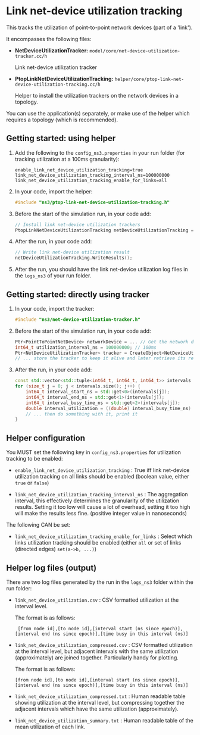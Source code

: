 # Link net-device utilization tracking

This tracks the utilization of point-to-point network devices (part of a 'link').

It encompasses the following files:

* **NetDeviceUtilizationTracker:** `model/core/net-device-utilization-tracker.cc/h`
  
  Link net-device utilization tracker
  
* **PtopLinkNetDeviceUtilizationTracking:**  `helper/core/ptop-link-net-device-utilization-tracking.cc/h`
  
  Helper to install the utilization trackers on the network devices in a topology.

You can use the application(s) separately, or make use of the helper 
which requires a topology (which is recommended).


## Getting started: using helper

1. Add the following to the `config_ns3.properties` in your run folder
   (for tracking utilization at a 100ms granularity):

   ```
   enable_link_net_device_utilization_tracking=true
   link_net_device_utilization_tracking_interval_ns=100000000
   link_net_device_utilization_tracking_enable_for_links=all
   ```

2. In your code, import the helper:

   ```c++
   #include "ns3/ptop-link-net-device-utilization-tracking.h"
   ```
   
3. Before the start of the simulation run, in your code add:

   ```c++
   // Install link net-device utilization trackers
   PtopLinkNetDeviceUtilizationTracking netDeviceUtilizationTracking = PtopLinkNetDeviceUtilizationTracking(basicSimulation, topology);
   ```

4. After the run, in your code add:

   ```c++
   // Write link net-device utilization result
   netDeviceUtilizationTracking.WriteResults();
   ```
   
5. After the run, you should have the link net-device utilization log files in the `logs_ns3` of your run folder.


## Getting started: directly using tracker

1. In your code, import the tracker:

   ```c++
   #include "ns3/net-device-utilization-tracker.h"
   ```
   
2. Before the start of the simulation run, in your code add:

   ```c++
   Ptr<PointToPointNetDevice> networkDevice = ... // Get the network device from somewhere
   int64_t utilization_interval_ns = 100000000; // 100ms
   Ptr<NetDeviceUtilizationTracker> tracker = CreateObject<NetDeviceUtilizationTracker>(networkDevice, utilization_interval_ns);
   // ... store the tracker to keep it alive and later retrieve its results
   ```

3. After the run, in your code add:

   ```c++
   const std::vector<std::tuple<int64_t, int64_t, int64_t>> intervals = tracker->FinalizeUtilization();
   for (size_t j = 0; j < intervals.size(); j++) {
       int64_t interval_start_ns = std::get<0>(intervals[j]);
       int64_t interval_end_ns = std::get<1>(intervals[j]);
       int64_t interval_busy_time_ns = std::get<2>(intervals[j]);
       double interval_utilization = ((double) interval_busy_time_ns) / (double) (interval_end_ns - interval_start_ns);
       // ... then do something with it, print it
   }
   ```


## Helper configuration

You MUST set the following key in `config_ns3.properties` for utilization tracking to be enabled:

* `enable_link_net_device_utilization_tracking` :
  True iff link net-device utilization tracking on all links 
  should be enabled (boolean value, either `true` or `false`)
  
* `link_net_device_utilization_tracking_interval_ns` :
  The aggregation interval, this effectively determines the granularity
  of the utilization results. Setting it too low will cause a lot of
  overhead, setting it too high will make the results less fine.
  (positive integer value in nanoseconds)

The following CAN be set:

* `link_net_device_utilization_tracking_enable_for_links` : 
  Select which links utilization tracking should be enabled
  (either `all` or set of links (directed edges) `set(a->b, ...)`)


## Helper log files (output)

There are two log files generated by the run in the `logs_ns3` folder within the run folder:

* `link_net_device_utilization.csv` : 
  CSV formatted utilization at the interval level. 
  
  The format is as follows:

  ```
   [from node id],[to node id],[interval start (ns since epoch)],[interval end (ns since epoch)],[time busy in this interval (ns)]
  ```

* `link_net_device_utilization_compressed.csv` : 
  CSV formatted utilization at the interval level, but adjacent intervals with the same 
  utilization (approximately) are joined together. Particularly handy for plotting. 
  
  The format is as follows:

   ```
   [from node id],[to node id],[interval start (ns since epoch)],[interval end (ns since epoch)],[time busy in this interval (ns)]
   ```

* `link_net_device_utilization_compressed.txt` : 
  Human readable table showing utilization at the interval level, 
  but compressing together the adjacent intervals which have the same utilization (approximately).

* `link_net_device_utilization_summary.txt` : 
  Human readable table of the mean utilization of each link.
